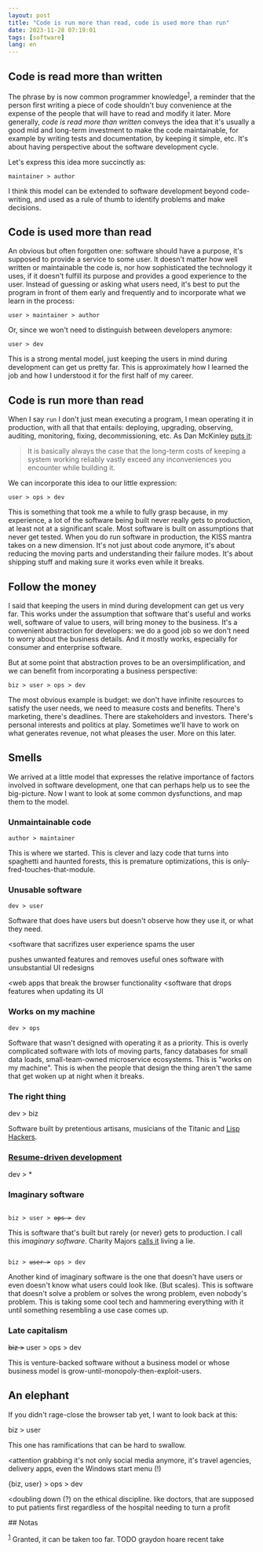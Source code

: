 ```yaml
---
layout: post
title: "Code is run more than read, code is used more than run"
date: 2023-11-28 07:19:01
tags: [software]
lang: en
---
```



## Code is read more than written

The phrase by is now common programmer knowledge<sup><a id="fnr.1" class="footref" href="#fn.1" role="doc-backlink">1</a></sup>, a reminder that the person first writing a piece of code shouldn't buy convenience at the expense of the people that will have to read and modify it later. More generally, *code is read more than written* conveys the idea that it's usually a good mid and long-term investment to make the code maintainable, for example by writing tests and documentation, by keeping it simple, etc. It's about having perspective about the software development cycle.

Let's express this idea more succinctly as:

<div class="org-center">
<p>
<code>maintainer &gt; author</code>
</p>
</div>

I think this model can be extended to software development beyond code-writing, and used as a rule of thumb to identify problems and make decisions.


## Code is used more than read

An obvious but often forgotten one: software should have a purpose, it's supposed to provide a service to some user. It doesn't matter how well written or maintainable the code is, nor how sophisticated the technology it uses, if it doesn't fulfill its purpose and provides a good experience to the user. Instead of guessing or asking what users need, it's best to put the program in front of them early and frequently and to incorporate what we learn in the process:

<div class="org-center">
<p>
<code>user &gt; maintainer &gt; author</code>
</p>
</div>

Or, since we won't need to distinguish between developers anymore:

<div class="org-center">
<p>
<code>user &gt; dev</code>
</p>
</div>

This is a strong mental model, just keeping the users in mind during development can get us pretty far. This is approximately how I learned the job and how I understood it for the first half of my career.


## Code is run more than read

When I say `run` I don't just mean executing a program, I mean operating it in production, with all that that entails: deploying, upgrading, observing, auditing, monitoring, fixing, decommissioning, etc. As Dan McKinley [puts it](https://mcfunley.com/choose-boring-technology):

> It is basically always the case that the long-term costs of keeping a system working reliably vastly exceed any inconveniences you encounter while building it.

We can incorporate this idea to our little expression:

<div class="org-center">
<p>
<code>user &gt; ops &gt; dev</code>
</p>
</div>

This is something that took me a while to fully grasp because, in my experience, a lot of the software being built never really gets to production, at least not at a significant scale. Most software is built on assumptions that never get tested. When you do run software in production, the KISS mantra takes on a new dimension. It's not just about code anymore, it's about reducing the moving parts and understanding their failure modes. It's about shipping stuff and making sure it works even while it breaks.


## Follow the money

I said that keeping the users in mind during development can get us very far. This works under the assumption that software that's useful and works well, software of value to users, will bring money to the business. It's a convenient abstraction for developers: we do a good job so we don't need to worry about the business details. And it mostly works, especially for consumer and enterprise software.

But at some point that abstraction proves to be an oversimplification, and we can benefit from incorporating a business perspective:

<div class="org-center">
<p>
<code>biz &gt; user &gt; ops &gt; dev</code>
</p>
</div>

The most obvious example is budget: we don't have infinite resources to satisfy the user needs, we need to measure costs and benefits. There's marketing, there's deadlines. There are stakeholders and investors. There's personal interests and politics at play. Sometimes we'll have to work on what generates revenue, not what pleases the user. More on this later.


## Smells

We arrived at a little model that expresses the relative importance of factors involved in software development, one that can perhaps help us to see the big-picture. Now I want to look at some common dysfunctions, and map them to the model.


### Unmaintainable code

<div class="org-center">
<p>
<code>author &gt; maintainer</code>
</p>
</div>

This is where we started. This is clever and lazy code that turns into spaghetti and haunted forests, this is premature optimizations, this is only-fred-touches-that-module.


### Unusable software

<div class="org-center">
<p>
<code>dev &gt; user</code>
</p>
</div>

Software that does have users but doesn't observe how they use it, or what they need.

<software that sacrifizes user experience spams the user

pushes unwanted features and removes useful ones software with unsubstantial UI redesigns

<web apps that break the browser functionality <software that drops features when updating its UI


### Works on my machine

<div class="org-center">
<p>
<code>dev &gt; ops</code>
</p>
</div>

Software that wasn't designed with operating it as a priority. This is overly complicated software with lots of moving parts, fancy databases for small data loads, small-team-owned microservice ecosystems. This is "works on my machine". This is when the people that design the thing aren't the same that get woken up at night when it breaks.


### The right thing

<div class="org-center">
<p>
dev &gt; biz
</p>
</div>

Software built by pretentious artisans, musicians of the Titanic and [Lisp Hackers](https://www.dreamsongs.com/RiseOfWorseIsBetter.html).


### [Resume-driven development](https://rdd.io/)

<div class="org-center">
<p>
dev &gt; *
</p>
</div>


### Imaginary software

<div class="org-center">
<code>
biz > user > <del>ops ></del> dev
</code>
</div>

This is software that's built but rarely (or never) gets to production. I call this *imaginary software*. Charity Majors [calls it](https://twitter.com/mipsytipsy/status/1308641574448803840?lang=es) living a lie.

<div class="org-center">
<code>
biz > <del>user ></del> ops > dev
</code>
</div>

Another kind of imaginary software is the one that doesn't have users or even doesn't know what users could look like. (But scales). This is software that doesn't solve a problem or solves the wrong problem, even nobody's problem. This is taking some cool tech and hammering everything with it until something resembling a use case comes up.


### Late capitalism

<div class="org-center">
<p>
<del>biz &gt;</del> user &gt; ops &gt; dev
</p>
</div>

This is venture-backed software without a business model or whose business model is grow-until-monopoly-then-exploit-users.


## An elephant

If you didn't rage-close the browser tab yet, I want to look back at this:

<div class="org-center">
<p>
biz &gt; user
</p>
</div>

This one has ramifications that can be hard to swallow.

<attention grabbing it's not only social media anymore, it's travel agencies, delivery apps, even the Windows start menu (!)

<div class="org-center">
<p>
{biz, user} &gt; ops &gt; dev
</p>
</div>

<doubling down (?) on the ethical discipline. like doctors, that are supposed to put patients first regardless of the hospital needing to turn a profit

<section class="footnotes" markdown=1>
## Notas

<sup><a id="fn.1" class="footnum" href="#fnr.1">1</a></sup> Granted, it can be taken too far. TODO graydon hoare recent take

</section>
